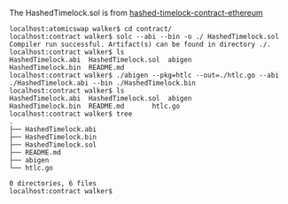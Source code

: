 The HashedTimelock.sol is from [hashed-timelock-contract-ethereum](https://github.com/chatch/hashed-timelock-contract-ethereum/blob/master/contracts/HashedTimelock.sol)

```
localhost:atomicswap walker$ cd contract/
localhost:contract walker$ solc --abi --bin -o ./ HashedTimelock.sol
Compiler run successful. Artifact(s) can be found in directory ./.
localhost:contract walker$ ls
HashedTimelock.abi	HashedTimelock.sol	abigen
HashedTimelock.bin	README.md
localhost:contract walker$ ./abigen --pkg=htlc --out=./htlc.go --abi ./HashedTimelock.abi --bin ./HashedTimelock.bin
localhost:contract walker$ ls
HashedTimelock.abi	HashedTimelock.sol	abigen
HashedTimelock.bin	README.md		htlc.go
localhost:contract walker$ tree
.
├── HashedTimelock.abi
├── HashedTimelock.bin
├── HashedTimelock.sol
├── README.md
├── abigen
└── htlc.go

0 directories, 6 files
localhost:contract walker$ 
```